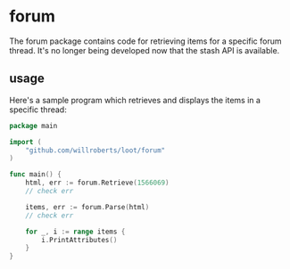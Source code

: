 # forum

The forum package contains code for retrieving items for a specific forum
thread. It's no longer being developed now that the stash API is available.

## usage

Here's a sample program which retrieves and displays the items in a specific
thread:

```go
package main

import (
	"github.com/willroberts/loot/forum"
)

func main() {
	html, err := forum.Retrieve(1566069)
	// check err

	items, err := forum.Parse(html)
	// check err

	for _, i := range items {
		i.PrintAttributes()
	}
}
```
